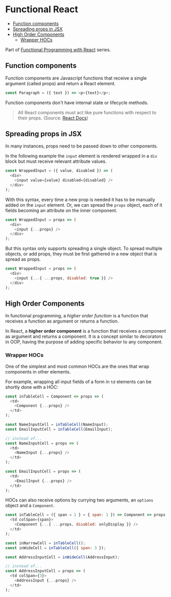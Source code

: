 # Functional React <!-- omit in toc -->

- [Function components](#function-components)
- [Spreading props in JSX](#spreading-props-in-jsx)
- [High Order Components](#high-order-components)
  - [Wrapper HOCs](#wrapper-hocs)

Part of [Functional Programming with React](./README.md) series.

## Function components

Function components are Javascript functions that receive a single argument (called props) and return a React element.

```js
const Paragraph = ({ text }) => <p>{text}</p>;
```

Function components don't have internal state or lifecycle methods.

> All React components must act like pure functions with respect to their props. (Source: [React Docs](https://reactjs.org/docs/components-and-props.html))

## Spreading props in JSX

In many instances, props need to be passed down to other components.

In the following example the `input` element is rendered wrapped in a `div` block but must receive relevant attribute values.

```js
const WrappedInput = ({ value, disabled }) => (
  <div>
    <input value={value} disabled={disabled} />
  </div>
);
```

With this syntax, every time a new prop is needed it has to be manually added on the `input` element.
Or, we can spread the `props` object, each of it fields becoming an attribute on the inner component.

```js
const WrappedInput = props => (
  <div>
    <input {...props} />
  </div>
);
```

But this syntax only supports spreading a single object.
To spread multiple objects, or add props, they must be first gathered in a new object that is spread as props.

```js
const WrappedInput = props => (
  <div>
    <input {...{ ...props, disabled: true }} />
  </div>
);
```

## High Order Components

In functional programming, a _higher order function_ is a function that receives a function as argument or returns a function.

In React, a **higher order component** is a function that receives a component as argument and returns a component.
It is a concept similar to decorators in OOP, having the purpose of adding specific behavior to any component.

### Wrapper HOCs

One of the simplest and most common HOCs are the ones that wrap components in other elements.

For example, wrapping all input fields of a form in `td` elements can be shortly done with a HOC:

```js
const inTableCell = Component => props => (
  <td>
    <Component {...props} />
  </td>
);

const NameInputCell = inTableCell(NameInput);
const EmailInputCell = inTableCell(EmailInput);

// instead of...
const NameInputCell = props => (
  <td>
    <NameInput {...props} />
  </td>
);

const EmailInputCell = props => (
  <td>
    <EmailInput {...props} />
  </td>
);
```

HOCs can also receive options by currying two arguments, an `options` object and a `Component`.

```js
const inTableCell = ({ span = 1 } = { span: 1 }) => Component => props => (
  <td colSpan={span}>
    <Component {...{ ...props, disabled: onlyDisplay }} />
  </td>
);

const inNarrowCell = inTableCell();
const inWideCell = inTableCell({ span: 3 });

const AddressInputCell = inWideCell(AddressInput);

// instead of...
const AddressInputCell = props => (
  <td colSpan={3}>
    <AddressInput {...props} />
  </td>
);
```
